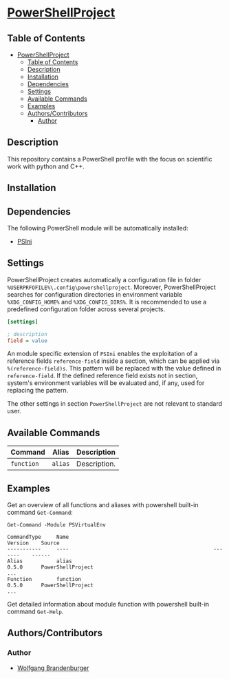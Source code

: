 # [PowerShellProject](https://github.com/wbrandenburger/PowerShellProject)

## Table of Contents

- [PowerShellProject](#powershellproject)
  - [Table of Contents](#table-of-contents)
  - [Description](#description)
  - [Installation](#installation)
  - [Dependencies](#dependencies)
  - [Settings](#settings)
  - [Available Commands](#available-commands)
  - [Examples](#examples)
  - [Authors/Contributors](#authorscontributors)
    - [Author](#author)

## Description

This repository contains a PowerShell profile with the focus on scientific work with python and C++.

## Installation



## Dependencies

The following PowerShell module will be automatically installed:

- [PSIni](https://github.com/lipkau/PsIni)

## Settings

PowerShellProject creates automatically a configuration file in folder `%USERPRFOFILE%\.config\powershellproject`. Moreover, PowerShellProject searches for configuration directories in environment variable `%XDG_CONFIG_HOME%` and `%XDG_CONFIG_DIRS%`. It is recommended to use a predefined configuration folder  across several projects.

```ini
[settings]

; description
field = value
```

An module specific extension of `PSIni` enables the exploitation of a reference fields `reference-field` inside a section, which can be applied via `%(reference-field)s`. This pattern will be replaced with the value defined in `reference-field`. If the defined reference field exists not in section, system's environment variables will be evaluated and, if any, used for replacing the pattern.

The other settings in section `PowerShellProject` are not relevant to standard user.

## Available Commands

| Command                  | Alias        | Description                                                                                 |
|--------------------------|--------------|---------------------------------------------------------------------------------------------|
| `function` | `alias`    | Description.                                               |

## Examples

Get an overview of all functions and aliases with powershell built-in command `Get-Command`:

```log
Get-Command -Module PSVirtualEnv

CommandType     Name                                               Version    Source
-----------     ----                                               -------    ------
Alias           alias                                              0.5.0      PowerShellProject
...
Function        function                                           0.5.0      PowerShellProject
...
```

Get detailed information about module function with powershell built-in command `Get-Help`.

## Authors/Contributors

### Author

- [Wolfgang Brandenburger](https://github.com/wbrandenburger)
